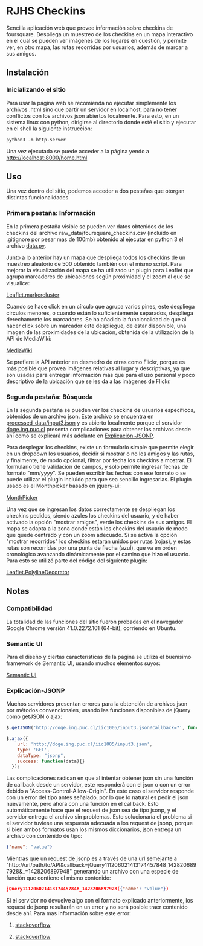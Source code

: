 RJHS Checkins
=============

Sencilla aplicación web que provee información sobre checkins de foursquare. Despliega un muestreo de los checkins en un mapa interactivo en el cual se pueden ver imágenes de los lugares en cuestión, y permite ver, en otro mapa, las rutas recorridas por usuarios, además de marcar a sus amigos.

## Instalación

### Inicializando el sitio

Para usar la página web se recomienda no ejecutar simplemente los archivos .html sino que partir un servidor en localhost, para no tener conflictos con los archivos json abiertos localmente. Para esto, en un sistema linux con python, dirigirse al directorio donde esté el sitio y ejecutar en el shell la siguiente instrucción:

```python
python3 -m http.server
```

Una vez ejecutada se puede acceder a la página yendo a [http://localhost:8000/home.html](http://localhost:8000/home.html)

## Uso

Una vez dentro del sitio, podemos acceder a dos pestañas que otorgan distintas funcionalidades

### Primera pestaña: Información

En la primera pestaña visible se pueden ver datos obtenidos de los checkins del archivo raw_data/foursquare_checkins.csv (incluido en .gitignore por pesar mas de 100mb) obtenido al ejecutar en python 3 el archivo [data.py](data.py).

Junto a lo anterior hay un mapa que despliega todos los checkins de un muestreo aleatorio de 500 obtenido también con el mismo script. Para mejorar la visualización del mapa se ha utilizado un plugin para Leaflet que agrupa marcadores de ubicaciones según proximidad y el zoom al que se visualice:

[Leaflet.markercluster](https://github.com/Leaflet/Leaflet.markercluster)

Cuando se hace click en un círculo que agrupa varios pines, este despliega circulos menores, o cuando están lo suficientemente separados, despliega derechamente los marcadores. Se ha añadido la funcionalidad de que al hacer click sobre un marcador este despliegue, de estar disponible, una imagen de las proximidades de la ubicación, obtenida de la utilización de la API de MediaWiki:

[MediaWiki](https://www.mediawiki.org/wiki/API)

Se prefiere la API anterior en desmedro de otras como Flickr, porque es más posible que provea imágenes relativas al lugar y descriptivas, ya que son usadas para entregar información más que para el uso personal y poco descriptivo de la ubicación que se les da a las imágenes de Flickr.

### Segunda pestaña: Búsqueda

En la segunda pestaña se pueden ver los checkins de usuarios específicos, obtenidos de un archivo json. Este archivo se encuentra en [processed_data/input3.json](processed_data/input3.json) y es abierto localmente porque el servidor [doge.ing.puc.cl](http://doge.ing.puc.cl/iic1005/input3.json) presenta complicaciones para obtener los archivos desde ahí como se explicará más adelante en [Explicación-JSONP](#explicaci%C3%B3n-jsonp).

Para desplegar los checkins, existe un formulario simple que permite elegir en un dropdown los usuarios, decidir si mostrar o no los amigos y las rutas, y finalmente, de modo opcional, filtrar por fecha los checkins a mostrar. El formulario tiene validación de campos, y solo permite ingresar fechas de formato "mm/yyyy". Se pueden escribir las fechas con ese formato o se puede utilizar el plugin incluido para que sea sencillo ingresarlas. El plugin usado es el Monthpicker basado en jquery-ui:

[MonthPicker](https://github.com/KidSysco/jquery-ui-month-picker)

Una vez que se ingresan los datos correctamente se despliegan los checkins pedidos, siendo azules los checkins del usuario, y de haber activado la opción "mostrar amigos", verde los checkins de sus amigos. El mapa se adapta a la zona donde están los checkins del usuario de modo que quede centrado y con un zoom adecuado. Si se activa la opción "mostrar recorridos" los checkins estarán unidos por rutas (rojas), y estas rutas son recorridas por una punta de flecha (azul), que va en orden cronológico avanzando dinámicamente por el camino que hizo el usuario. Para esto se utilizó parte del código del siguiente plugin:

[Leaflet.PolylineDecorator](https://github.com/bbecquet/Leaflet.PolylineDecorator)

## Notas

### Compatibilidad

La totalidad de las funciones del sitio fueron probadas en el navegador Google Chrome versión 41.0.2272.101 (64-bit), corriendo en Ubuntu.


### Semantic UI

Para el diseño y ciertas características de la página se utiliza el buenísimo framework de Semantic UI, usando muchos elementos suyos:

[Semantic UI](http://semantic-ui.com/)


### Explicación-JSONP

Muchos servidores presentan errores para la obtención de archivos json por métodos convencionales, usando las funciones disponibles de jQuery como getJSON o ajax:

```javascript
$.getJSON('http://doge.ing.puc.cl/iic1005/input3.json?callback=?', function(data) {});

$.ajax({
    url: 'http://doge.ing.puc.cl/iic1005/input3.json',
    type: 'GET',
    dataType: "jsonp",
    success: function(data){}
  });
```

Las complicaciones radican en que al intentar obtener json sin una función de callback desde un servidor, este responderá con el json o con un error debido a "Access-Control-Allow-Origin". En este caso el servidor responde con un error del tipo antes señalado, por lo que lo natural es pedir el json nuevamente, pero ahora con una función en el callback. Esto automáticamente hace que el request de json sea de tipo jsonp, y el servidor entrega el archivo sin problemas. Esto solucionaría el problema si el servidor tuviese una respuesta adecuada a los request de jsonp, porque si bien ambos formatos usan los mismos diccionarios, json entrega un archivo con contenido de tipo:

```JSON
{"name": "value"}
```

Mientras que un request de jsonp es a través de una url semejante a "http://url/path/to/API&callback=jQuery111206021413174457848_1428206897928&_=1428206897948" generando un archivo con una especie de función que contiene el mismo contenido:

```JSON
jQuery111206021413174457848_1428206897928({"name": "value"})
```

Si el servidor no devuelve algo con el formato explicado anteriormente, los request de jsonp resultarán en un error y no será posible traer contenido desde ahí. Para mas información sobre este error:

1) [stackoverflow](http://stackoverflow.com/questions/7936610/json-uncaught-syntaxerror-unexpected-token)

2) [stackoverflow](http://stackoverflow.com/questions/26196820/uncaught-syntaxerror-unexpected-token-when-parse-jsonp)